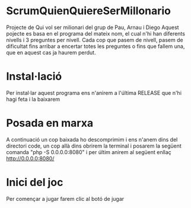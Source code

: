 # ScrumQuienQuiereSerMillonario
Projecte de Qui vol ser milionari del grup de Pau, Arnau i Diego
Aquest pojecte es basa en el programa del mateix nom, el cual n'hi han diferents nivells i 3 preguntes per nivell. Cada cop que pasem de nivell, pasem de dificultat fins arribar a encertar totes les preguntes o fins que fallem una, que en aquest cas ja haurem perdut.
# Instal·lació 
Per instal·lar aquest programa ens n'anirem a l'última RELEASE que n'hi hagi feta i la baixarem
# Posada en marxa
A continuació un cop baixada ho descomprimim i ens n'anem dins del directori code, un cop allà dins obrirem la terminal i posarem la següent comanda "php -S 0.0.0.0:8080" i per últim anirem al següent enllaç http://0.0.0.0:8080/
# Inici del joc
Per començar a jugar farem clic al botó de jugar
